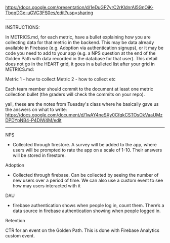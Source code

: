 https://docs.google.com/presentation/d/1eDuGP7yrC2rKldnrAl5GnOiK-TbqqDGe-uGVC3FS0es/edit?usp=sharing

****
INSTRUCTIONS:

In METRICS.md, for each metric, have a bullet explaining how you are collecting data for that metric in the backend. This may be data already available in Firebase (e.g. Adoption via authentication signups), or it may be code you need to add to your app (e.g. a NPS question at the end of the Golden Path with data recorded in the database for that user). This detail does not go in the HEART grid, it goes in a bulleted list after your grid in METRICS.md:

Metric 1 - how to collect
Metric 2 - how to collect
etc

Each team member should commit to the document at least one metric collection bullet (the graders will check the commits on your repo).  

yall, these are the notes from Tuesday's class where he basically gave us the answers on what to write: https://docs.google.com/document/d/1wAY4neSXy0CfqkCSTOsOkVaaUMzDPDYpNB4-P4DlW4M/edit
****

NPS
- Collected through firestore. A survey will be added to the app, where users will be prompted to rate the app on a scale of 1-10. Their answers will be stored in firestore.

Adoption
- Collected through firebase. Can be collected by seeing the number of new users over a period of time. We can also use a custom event to see how may users interacted with it

DAU
- firebase authentication shows when people log in, count them. There’s a data source in firebase authentication showing when people logged in. 

Retention 

CTR for an event on the Golden Path. This is done with Firebase Analytics custom event.


